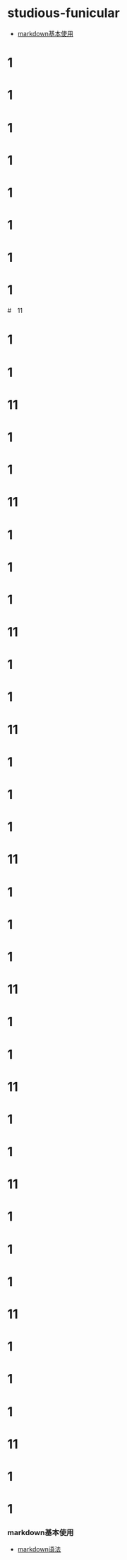 # studious-funicular

- [markdown基本使用](https://github.com/hahaha34/studious-funicular/blob/master/README.md#markdown%E5%9F%BA%E6%9C%AC%E4%BD%BF%E7%94%A8)
# 1
# 1
# 1
# 1
# 1
# 1
# 1
 # 1
#　11
# 1
# 1
# 11
# 1
# 1
# 11
# 1
# 1
# 1
# 11
# 1
# 1
# 11
# 1
# 1
# 1
# 11
# 1
# 1
# 1
# 11
# 1
# 1
# 11
# 1
# 1
# 11
# 1
# 1
# 1
# 11
# 1
# 1
# 1
# 11
# 1
# 1
### markdown基本使用
- [markdown语法](https://github.com/hahaha34/studious-funicular/blob/master/github/markdown.md/)
